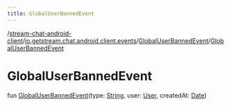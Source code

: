 ```yaml
---
title: GlobalUserBannedEvent
---
```

/[stream-chat-android-client](../../index.md)/[io.getstream.chat.android.client.events](../index.md)/[GlobalUserBannedEvent](index.md)/[GlobalUserBannedEvent](GlobalUserBannedEvent.md)  
  
  
  
# GlobalUserBannedEvent  
fun [GlobalUserBannedEvent](GlobalUserBannedEvent.md)(type: [String](https://kotlinlang.org/api/latest/jvm/stdlib/kotlin/-string/index.html), user: [User](../../io.getstream.chat.android.client.models/User/index.md), createdAt: [Date](https://developer.android.com/reference/kotlin/java/util/Date.html))
